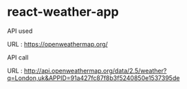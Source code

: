 # react-weather-app

API used 

URL : https://openweathermap.org/

API call 

URL : http://api.openweathermap.org/data/2.5/weather?q=London,uk&APPID=91a427fc87f8b3f5240850e1537395de



